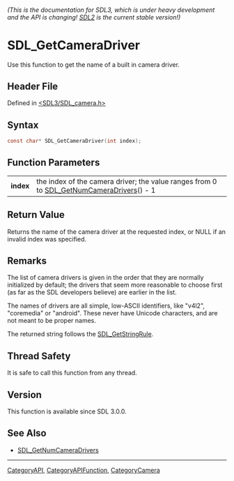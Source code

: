 ###### (This is the documentation for SDL3, which is under heavy development and the API is changing! [SDL2](https://wiki.libsdl.org/SDL2/) is the current stable version!)
# SDL_GetCameraDriver

Use this function to get the name of a built in camera driver.

## Header File

Defined in [<SDL3/SDL_camera.h>](https://github.com/libsdl-org/SDL/blob/main/include/SDL3/SDL_camera.h)

## Syntax

```c
const char* SDL_GetCameraDriver(int index);
```

## Function Parameters

|               |                                                                                                                     |
| ------------- | ------------------------------------------------------------------------------------------------------------------- |
| **index**     | the index of the camera driver; the value ranges from 0 to [SDL_GetNumCameraDrivers](SDL_GetNumCameraDrivers)() - 1 |

## Return Value

Returns the name of the camera driver at the requested index, or NULL if an
invalid index was specified.

## Remarks

The list of camera drivers is given in the order that they are normally
initialized by default; the drivers that seem more reasonable to choose
first (as far as the SDL developers believe) are earlier in the list.

The names of drivers are all simple, low-ASCII identifiers, like "v4l2",
"coremedia" or "android". These never have Unicode characters, and are not
meant to be proper names.

The returned string follows the [SDL_GetStringRule](SDL_GetStringRule).

## Thread Safety

It is safe to call this function from any thread.

## Version

This function is available since SDL 3.0.0.

## See Also

- [SDL_GetNumCameraDrivers](SDL_GetNumCameraDrivers)

----
[CategoryAPI](CategoryAPI), [CategoryAPIFunction](CategoryAPIFunction), [CategoryCamera](CategoryCamera)

